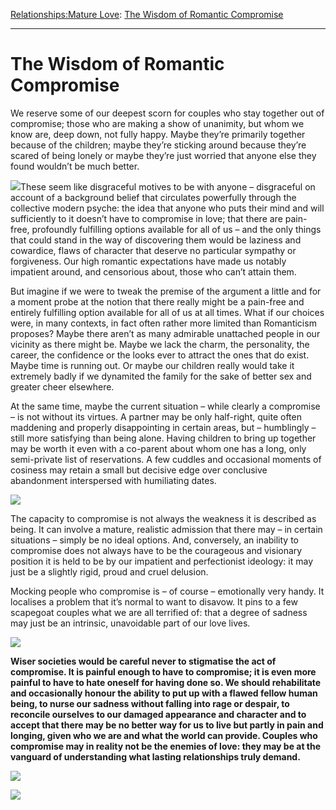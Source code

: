 [Relationships:](https://www.theschooloflife.com/thebookoflife/category/relationships/)[Mature Love](https://www.theschooloflife.com/thebookoflife/category/relationships/mature-love/): [The Wisdom of Romantic Compromise](https://www.theschooloflife.com/thebookoflife/the-wisdom-of-romantic-compromise/)

* * *

# The Wisdom of Romantic Compromise

We reserve some of our deepest scorn for couples who stay together out of compromise; those who are making a show of unanimity, but whom we know are, deep down, not fully happy. Maybe they’re primarily together because of the children; maybe they’re sticking around because they’re scared of being lonely or maybe they’re just worried that anyone else they found wouldn’t be much better.

![](http://theredlist.com/media/database/photography/history/docu-social/william-eggleston/001-william-eggleston-theredlist.jpg)These seem like disgraceful motives to be with anyone – disgraceful on account of a background belief that circulates powerfully through the collective modern psyche: the idea that anyone who puts their mind and will sufficiently to it doesn’t have to compromise in love; that there are pain-free, profoundly fulfilling options available for all of us – and the only things that could stand in the way of discovering them would be laziness and cowardice, flaws of character that deserve no particular sympathy or forgiveness. Our high romantic expectations have made us notably impatient around, and censorious about, those who can’t attain them.

But imagine if we were to tweak the premise of the argument a little and for a moment probe at the notion that there really might be a pain-free and entirely fulfilling option available for all of us at all times. What if our choices were, in many contexts, in fact often rather more limited than Romanticism proposes? Maybe there aren’t as many admirable unattached people in our vicinity as there might be. Maybe we lack the charm, the personality, the career, the confidence or the looks ever to attract the ones that do exist. Maybe time is running out. Or maybe our children really would take it extremely badly if we dynamited the family for the sake of better sex and greater cheer elsewhere.

At the same time, maybe the current situation – while clearly a compromise – is not without its virtues. A partner may be only half-right, quite often maddening and properly disappointing in certain areas, but – humblingly – still more satisfying than being alone. Having children to bring up together may be worth it even with a co-parent about whom one has a long, only semi-private list of reservations. A few cuddles and occasional moments of cosiness may retain a small but decisive edge over conclusive abandonment interspersed with humiliating dates.

**![](https://s-media-cache-ak0.pinimg.com/736x/95/a5/e3/95a5e3a5283b3bc2dd5e843fc555a578.jpg)**

The capacity to compromise is not always the weakness it is described as being. It can involve a mature, realistic admission that there may – in certain situations – simply be no ideal options. And, conversely, an inability to compromise does not always have to be the courageous and visionary position it is held to be by our impatient and perfectionist ideology: it may just be a slightly rigid, proud and cruel&nbsp;delusion.

Mocking people who compromise is – of course – emotionally very handy. It localises a problem that it’s normal to want to disavow. It pins to a few scapegoat couples what we are all terrified of: that a degree of sadness may just be an intrinsic, unavoidable part of our&nbsp;love lives.

![](https://s-media-cache-ak0.pinimg.com/736x/07/2e/2f/072e2f3465a7dab411d6ebb2d35e536f.jpg)

**Wiser societies would be careful never to stigmatise the act of compromise. It is painful enough to have to compromise; it is even more painful to have to hate oneself for having done so. We should rehabilitate and occasionally honour the ability to put up with a flawed fellow human being, to nurse our sadness without falling into rage or despair, to reconcile ourselves to our damaged appearance and character and to accept that there may be no better way for us to live but partly in pain and longing, given who we are and what the world can provide. Couples who compromise may in reality not be the enemies of love: they may be at the vanguard of understanding what lasting relationships&nbsp;truly&nbsp;demand.**

[![](https://img.youtube.com/vi/b3ebIebpttk/0.jpg)](https://www.youtube.com/embed/b3ebIebpttk?ecver=2 '')

[![](https://img.youtube.com/vi/hUE9dvMSoDM/0.jpg)](https://www.youtube.com/embed/hUE9dvMSoDM?ecver=2 '')

